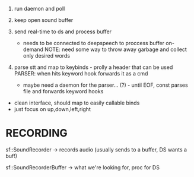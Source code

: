 1. run daemon and poll
2. keep open sound buffer
3. send real-time to ds and process buffer
    * needs to be connected to deepspeech to proccess buffer on-demand
NOTE: need some way to throw away garbage and collect only desired words

4. parse stt and map to keybinds - prolly a header that can be used
PARSER: when hits keyword hook forwards it as a cmd
    * maybe need a daemon for the parser... (?) - until EOF, const parses file
      and forwards keyword hooks

* clean interface, should map to easily callable binds
* just focus on up,down,left,right




# RECORDING
sf::SoundRecorder -> records audio (usually sends to a buffer, DS wants a buf!)

sf::SoundRecorderBuffer -> what we're looking for, proc for DS
